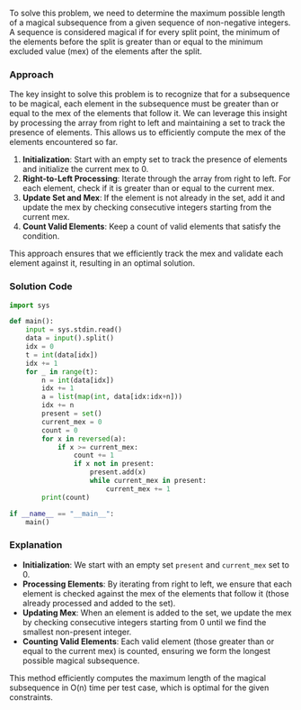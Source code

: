 To solve this problem, we need to determine the maximum possible length of a magical subsequence from a given sequence of non-negative integers. A sequence is considered magical if for every split point, the minimum of the elements before the split is greater than or equal to the minimum excluded value (mex) of the elements after the split.

### Approach
The key insight to solve this problem is to recognize that for a subsequence to be magical, each element in the subsequence must be greater than or equal to the mex of the elements that follow it. We can leverage this insight by processing the array from right to left and maintaining a set to track the presence of elements. This allows us to efficiently compute the mex of the elements encountered so far.

1. **Initialization**: Start with an empty set to track the presence of elements and initialize the current mex to 0.
2. **Right-to-Left Processing**: Iterate through the array from right to left. For each element, check if it is greater than or equal to the current mex.
3. **Update Set and Mex**: If the element is not already in the set, add it and update the mex by checking consecutive integers starting from the current mex.
4. **Count Valid Elements**: Keep a count of valid elements that satisfy the condition.

This approach ensures that we efficiently track the mex and validate each element against it, resulting in an optimal solution.

### Solution Code
```python
import sys

def main():
    input = sys.stdin.read()
    data = input().split()
    idx = 0
    t = int(data[idx])
    idx += 1
    for _ in range(t):
        n = int(data[idx])
        idx += 1
        a = list(map(int, data[idx:idx+n]))
        idx += n
        present = set()
        current_mex = 0
        count = 0
        for x in reversed(a):
            if x >= current_mex:
                count += 1
                if x not in present:
                    present.add(x)
                    while current_mex in present:
                        current_mex += 1
        print(count)

if __name__ == "__main__":
    main()
```

### Explanation
- **Initialization**: We start with an empty set `present` and `current_mex` set to 0.
- **Processing Elements**: By iterating from right to left, we ensure that each element is checked against the mex of the elements that follow it (those already processed and added to the set).
- **Updating Mex**: When an element is added to the set, we update the mex by checking consecutive integers starting from 0 until we find the smallest non-present integer.
- **Counting Valid Elements**: Each valid element (those greater than or equal to the current mex) is counted, ensuring we form the longest possible magical subsequence.

This method efficiently computes the maximum length of the magical subsequence in O(n) time per test case, which is optimal for the given constraints.
